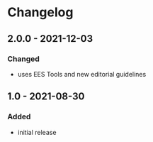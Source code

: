 # Changelog

## 2.0.0 - 2021-12-03

### Changed

- uses EES Tools and new editorial guidelines


## 1.0 - 2021-08-30

### Added

- initial release
